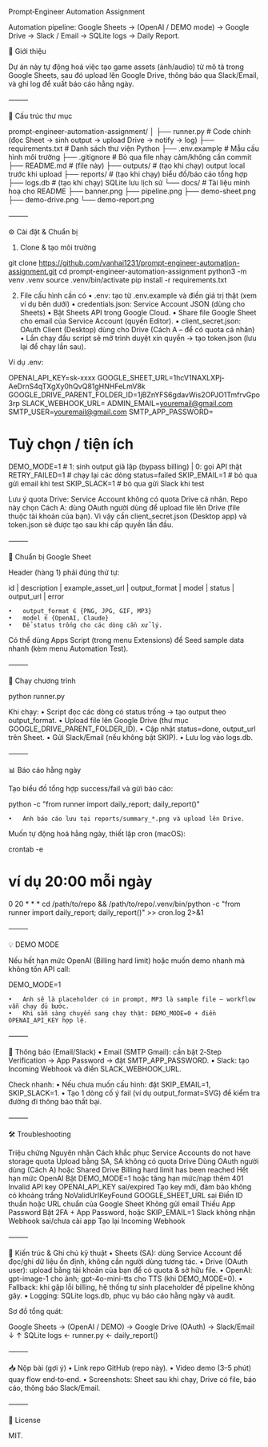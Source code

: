 Prompt‑Engineer Automation Assignment

Automation pipeline: Google Sheets → (OpenAI / DEMO mode) → Google Drive → Slack / Email → SQLite logs → Daily Report.

📌 Giới thiệu

Dự án này tự động hoá việc tạo game assets (ảnh/audio) từ mô tả trong Google Sheets, sau đó upload lên Google Drive, thông báo qua Slack/Email, và ghi log để xuất báo cáo hằng ngày.


⸻

📂 Cấu trúc thư mục

prompt-engineer-automation-assignment/
│
├── runner.py                 # Code chính (đọc Sheet → sinh output → upload Drive → notify → log)
├── requirements.txt          # Danh sách thư viện Python
├── .env.example              # Mẫu cấu hình môi trường
├── .gitignore                # Bỏ qua file nhạy cảm/không cần commit
├── README.md                 # (file này)
├── outputs/                  # (tạo khi chạy) output local trước khi upload
├── reports/                  # (tạo khi chạy) biểu đồ/báo cáo tổng hợp
├── logs.db                   # (tạo khi chạy) SQLite lưu lịch sử
└── docs/                     # Tài liệu minh hoạ cho README
    ├── banner.png
    ├── pipeline.png
    ├── demo-sheet.png
    ├── demo-drive.png
    └── demo-report.png


⸻

⚙️ Cài đặt & Chuẩn bị

1) Clone & tạo môi trường

git clone https://github.com/vanhai1231/prompt-engineer-automation-assignment.git
cd prompt-engineer-automation-assignment
python3 -m venv .venv
source .venv/bin/activate
pip install -r requirements.txt

2) File cấu hình cần có
	•	.env: tạo từ .env.example và điền giá trị thật (xem ví dụ bên dưới)
	•	credentials.json: Service Account JSON (dùng cho Sheets)
	•	Bật Sheets API trong Google Cloud.
	•	Share file Google Sheet cho email của Service Account (quyền Editor).
	•	client_secret.json: OAuth Client (Desktop) dùng cho Drive (Cách A – để có quota cá nhân)
	•	Lần chạy đầu script sẽ mở trình duyệt xin quyền → tạo token.json (lưu lại để chạy lần sau).

Ví dụ .env:

OPENAI_API_KEY=sk-xxxx
GOOGLE_SHEET_URL=1hcV1NAXLXPj-AeDrnS4qTXgXy0hQvQ81gHNHFeLmV8k
GOOGLE_DRIVE_PARENT_FOLDER_ID=1jBZnYFS6gdavWis2OPJO1TmfrvGpo3rp
SLACK_WEBHOOK_URL=
ADMIN_EMAIL=youremail@gmail.com
SMTP_USER=youremail@gmail.com
SMTP_APP_PASSWORD=

# Tuỳ chọn / tiện ích
DEMO_MODE=1        # 1: sinh output giả lập (bypass billing) | 0: gọi API thật
RETRY_FAILED=1     # chạy lại các dòng status=failed
SKIP_EMAIL=1       # bỏ qua gửi email khi test
SKIP_SLACK=1       # bỏ qua gửi Slack khi test

Lưu ý quota Drive: Service Account không có quota Drive cá nhân. Repo này chọn Cách A: dùng OAuth người dùng để upload file lên Drive (file thuộc tài khoản của bạn). Vì vậy cần client_secret.json (Desktop app) và token.json sẽ được tạo sau khi cấp quyền lần đầu.

⸻

🧪 Chuẩn bị Google Sheet

Header (hàng 1) phải đúng thứ tự:

id | description | example_asset_url | output_format | model | status | output_url | error

	•	output_format ∈ {PNG, JPG, GIF, MP3}
	•	model ∈ {OpenAI, Claude}
	•	Để status trống cho các dòng cần xử lý.

Có thể dùng Apps Script (trong menu Extensions) để Seed sample data nhanh (kèm menu Automation Test).


⸻

🚀 Chạy chương trình

python runner.py

Khi chạy:
	•	Script đọc các dòng có status trống → tạo output theo output_format.
	•	Upload file lên Google Drive (thư mục GOOGLE_DRIVE_PARENT_FOLDER_ID).
	•	Cập nhật status=done, output_url trên Sheet.
	•	Gửi Slack/Email (nếu không bật SKIP).
	•	Lưu log vào logs.db.


⸻

📊 Báo cáo hằng ngày

Tạo biểu đồ tổng hợp success/fail và gửi báo cáo:

python -c "from runner import daily_report; daily_report()"

	•	Ảnh báo cáo lưu tại reports/summary_*.png và upload lên Drive.

Muốn tự động hoá hằng ngày, thiết lập cron (macOS):

crontab -e
# ví dụ 20:00 mỗi ngày
0 20 * * * cd /path/to/repo && /path/to/repo/.venv/bin/python -c "from runner import daily_report; daily_report()" >> cron.log 2>&1


⸻

💡 DEMO MODE

Nếu hết hạn mức OpenAI (Billing hard limit) hoặc muốn demo nhanh mà không tốn API call:

DEMO_MODE=1

	•	Ảnh sẽ là placeholder có in prompt, MP3 là sample file – workflow vẫn chạy đủ bước.
	•	Khi sẵn sàng chuyển sang chạy thật: DEMO_MODE=0 + điền OPENAI_API_KEY hợp lệ.


⸻

🔔 Thông báo (Email/Slack)
	•	Email (SMTP Gmail): cần bật 2‑Step Verification → App Password → đặt SMTP_APP_PASSWORD.
	•	Slack: tạo Incoming Webhook và điền SLACK_WEBHOOK_URL.

Check nhanh:
	•	Nếu chưa muốn cấu hình: đặt SKIP_EMAIL=1, SKIP_SLACK=1.
	•	Tạo 1 dòng cố ý fail (ví dụ output_format=SVG) để kiểm tra đường đi thông báo thất bại.

⸻

🛠 Troubleshooting

Triệu chứng	Nguyên nhân	Cách khắc phục
Service Accounts do not have storage quota	Upload bằng SA, SA không có quota Drive	Dùng OAuth người dùng (Cách A) hoặc Shared Drive
Billing hard limit has been reached	Hết hạn mức OpenAI	Bật DEMO_MODE=1 hoặc tăng hạn mức/nạp thêm
401 Invalid API key	OPENAI_API_KEY sai/expired	Tạo key mới, đảm bảo không có khoảng trắng
NoValidUrlKeyFound	GOOGLE_SHEET_URL sai	Điền ID thuần hoặc URL chuẩn của Google Sheet
Không gửi email	Thiếu App Password	Bật 2FA + App Password, hoặc SKIP_EMAIL=1
Slack không nhận	Webhook sai/chưa cài app	Tạo lại Incoming Webhook


⸻

🧱 Kiến trúc & Ghi chú kỹ thuật
	•	Sheets (SA): dùng Service Account để đọc/ghi dữ liệu ổn định, không cần người dùng tương tác.
	•	Drive (OAuth user): upload bằng tài khoản của bạn để có quota & sở hữu file.
	•	OpenAI: gpt-image-1 cho ảnh; gpt-4o-mini-tts cho TTS (khi DEMO_MODE=0).
	•	Fallback: khi gặp lỗi billing, hệ thống tự sinh placeholder để pipeline không gãy.
	•	Logging: SQLite logs.db, phục vụ báo cáo hằng ngày và audit.

Sơ đồ tổng quát:

Google Sheets  →  (OpenAI / DEMO)  →  Google Drive (OAuth)  →  Slack/Email
       ↓                             ↑
      SQLite logs  ←  runner.py  ←  daily_report()


⸻

📥 Nộp bài (gợi ý)
	•	Link repo GitHub (repo này).
	•	Video demo (3–5 phút) quay flow end‑to‑end.
	•	Screenshots: Sheet sau khi chạy, Drive có file, báo cáo, thông báo Slack/Email.

⸻

📜 License

MIT.